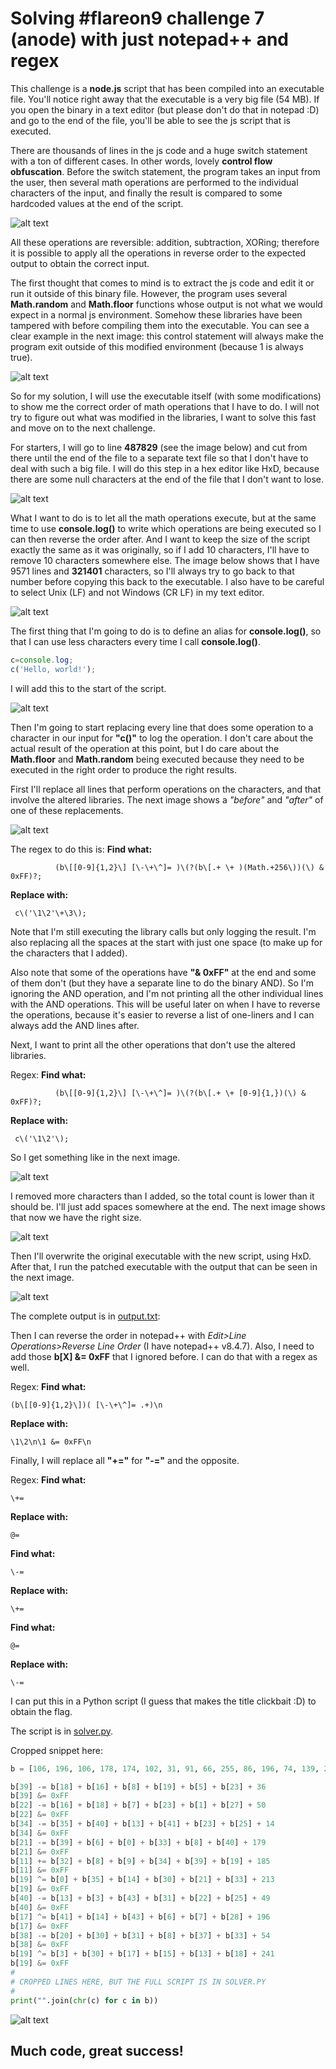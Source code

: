 # Solving #flareon9 challenge 7 (anode) with just notepad++ and regex

This challenge is a **node.js** script that has been compiled into an executable file. You'll notice right away that the executable is a very big file (54 MB). If you open the binary in a text editor (but please don't do that in notepad :D) and go to the end of the file, you'll be able to see the js script that is executed.

There are thousands of lines in the js code and a huge switch statement with a ton of different cases. In other words, lovely **control flow obfuscation**. Before the switch statement, the program takes an input from the user, then several math operations are performed to the individual characters of the input, and finally the result is compared to some hardcoded values at the end of the script.

![alt text](https://github.com/pr0li/flareon9writeup/blob/main/challenge7/img/01.png "First look at the script at the end of the binary file")

All these operations are reversible: addition, subtraction, XORing; therefore it is possible to apply all the operations in reverse order to the expected output to obtain the correct input.

The first thought that comes to mind is to extract the js code and edit it or run it outside of this binary file. However, the program uses several **Math.random** and **Math.floor** functions whose output is not what we would expect in a normal js environment. Somehow these libraries have been tampered with before compiling them into the executable. You can see a clear example in the next image: this control statement will always make the program exit outside of this modified environment (because 1 is always true).

![alt text](https://github.com/pr0li/flareon9writeup/blob/main/challenge7/img/02.png "Example of a control statement with altered result")

So for my solution, I will use the executable itself (with some modifications) to show me the correct order of math operations that I have to do. I will not try to figure out what was modified in the libraries, I want to solve this fast and move on to the next challenge.

For starters, I will go to line **487829** (see the image below) and cut from there until the end of the file to a separate text file so that I don't have to deal with such a big file. I will do this step in a hex editor like HxD, because there are some null characters at the end of the file that I don't want to lose.

![alt text](https://github.com/pr0li/flareon9writeup/blob/main/challenge7/img/03.png "Start of the script where we will do replacements")

What I want to do is to let all the math operations execute, but at the same time to use **console.log()** to write which operations are being executed so I can then reverse the order after. And I want to keep the size of the script exactly the same as it was originally, so if I add 10 characters, I'll have to remove 10 characters somewhere else. The image below shows that I have 9571 lines and **321401** characters, so I'll always try to go back to that number before copying this back to the executable. I also have to be careful to select Unix (LF) and not Windows (CR LF) in my text editor.

![alt text](https://github.com/pr0li/flareon9writeup/blob/main/challenge7/img/04.png "Original size of the script")

The first thing that I'm going to do is to define an alias for **console.log()**, so that I can use less characters every time I call **console.log()**.

```javascript
c=console.log;
c('Hello, world!');
```

I will add this to the start of the script.

![alt text](https://github.com/pr0li/flareon9writeup/blob/main/challenge7/img/05.png "Added alias for console.log to the script")

Then I'm going to start replacing every line that does some operation to a character in our input for **"c()"** to log the operation. I don't care about the actual result of the operation at this point, but I do care about the **Math.floor** and **Math.random** being executed because they need to be executed in the right order to produce the right results.

First I'll replace all lines that perform operations on the characters, and that involve the altered libraries. The next image shows a *"before"* and *"after"* of one of these replacements.

![alt text](https://github.com/pr0li/flareon9writeup/blob/main/challenge7/img/06.png "Before and after the replaced lines")

The regex to do this is:
**Find what:**
```
          (b\[[0-9]{1,2}\] [\-\+\^]= )\(?(b\[.+ \+ )(Math.+256\))(\) & 0xFF)?;
```
**Replace with:**
```
 c\('\1\2'\+\3\);
```
Note that I'm still executing the library calls but only logging the result. I'm also replacing all the spaces at the start with just one space (to make up for the characters that I added).

Also note that some of the operations have **"& 0xFF"** at the end and some of them don't (but they have a separate line to do the binary AND). So I'm ignoring the AND operation, and I'm not printing all the other individual lines with the AND operations. This will be useful later on when I have to reverse the operations, because it's easier to reverse a list of one-liners and I can always add the AND lines after.

Next, I want to print all the other operations that don't use the altered libraries.

Regex:
**Find what:**
```
          (b\[[0-9]{1,2}\] [\-\+\^]= )\(?(b\[.+ \+ [0-9]{1,})(\) & 0xFF)?;
```
**Replace with:**
```
 c\('\1\2'\);
```
So I get something like in the next image.

![alt text](https://github.com/pr0li/flareon9writeup/blob/main/challenge7/img/07.png "Script after more replacements")

I removed more characters than I added, so the total count is lower than it should be. I'll just add spaces somewhere at the end. The next image shows that now we have the right size.

![alt text](https://github.com/pr0li/flareon9writeup/blob/main/challenge7/img/08.png "We have the same size after the replacements")

Then I'll overwrite the original executable with the new script, using HxD. After that, I run the patched executable with the output that can be seen in the next image.

![alt text](https://github.com/pr0li/flareon9writeup/blob/main/challenge7/img/09.png "Execution of the patched binary")

The complete output is in [output.txt](https://github.com/pr0li/flareon9writeup/blob/main/challenge7/output.txt):

Then I can reverse the order in notepad++ with *Edit>Line Operations>Reverse Line Order* (I have notepad++ v8.4.7). Also, I need to add those **b[X] &= 0xFF** that I ignored before. I can do that with a regex as well.

Regex:
**Find what:**
```
(b\[[0-9]{1,2}\])( [\-\+\^]= .+)\n
```
**Replace with:**
```
\1\2\n\1 &= 0xFF\n
```

Finally, I will replace all **"+="** for **"-="** and the opposite.

Regex:
**Find what:**
```
\+=
```
**Replace with:**
```
@=
```

**Find what:**
```
\-=
```
**Replace with:**
```
\+=
```

**Find what:**
```
@=
```
**Replace with:**
```
\-=
```

I can put this in a Python script (I guess that makes the title clickbait :D) to obtain the flag.

The script is in [solver.py](https://github.com/pr0li/flareon9writeup/blob/main/challenge7/solver.py).

Cropped snippet here:
```python
b = [106, 196, 106, 178, 174, 102, 31, 91, 66, 255, 86, 196, 74, 139, 219, 166, 106, 4, 211, 68, 227, 72, 156, 38, 239, 153, 223, 225, 73, 171, 51, 4, 234, 50, 207, 82, 18, 111, 180, 212, 81, 189, 73, 76]

b[39] -= b[18] + b[16] + b[8] + b[19] + b[5] + b[23] + 36
b[39] &= 0xFF
b[22] -= b[16] + b[18] + b[7] + b[23] + b[1] + b[27] + 50
b[22] &= 0xFF
b[34] -= b[35] + b[40] + b[13] + b[41] + b[23] + b[25] + 14
b[34] &= 0xFF
b[21] -= b[39] + b[6] + b[0] + b[33] + b[8] + b[40] + 179
b[21] &= 0xFF
b[11] += b[32] + b[8] + b[9] + b[34] + b[39] + b[19] + 185
b[11] &= 0xFF
b[19] ^= b[0] + b[35] + b[14] + b[30] + b[21] + b[33] + 213
b[19] &= 0xFF
b[40] -= b[13] + b[3] + b[43] + b[31] + b[22] + b[25] + 49
b[40] &= 0xFF
b[17] ^= b[41] + b[14] + b[43] + b[6] + b[7] + b[28] + 196
b[17] &= 0xFF
b[38] -= b[20] + b[30] + b[31] + b[8] + b[37] + b[33] + 54
b[38] &= 0xFF
b[19] ^= b[3] + b[30] + b[17] + b[15] + b[13] + b[18] + 241
b[19] &= 0xFF
#
# CROPPED LINES HERE, BUT THE FULL SCRIPT IS IN SOLVER.PY
#
print("".join(chr(c) for c in b))
```

![alt text](https://github.com/pr0li/flareon9writeup/blob/main/challenge7/img/10.png "Running the script to obtain the flag")

## Much code, great success!
